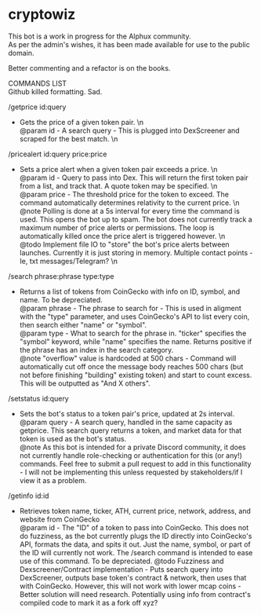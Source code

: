 # cryptowiz

This bot is a work in progress for the Alphux community.  
As per the admin's wishes, it has been made available for use to the public domain.  

Better commenting and a refactor is on the books.   

COMMANDS LIST  
Github killed formatting. Sad.  

/getprice id:query  

 * Gets the price of a given token pair. \n  
@param id - A search query - This is plugged into DexScreener and scraped for the best match. \n  

/pricealert id:query price:price  

 * Sets a price alert when a given token pair exceeds a price. \n  
@param id - Query to pass into Dex. This will return the first token pair from a list, and track that. A quote token may be specified. \n  
@param price - The threshold price for the token to exceed. The command automatically determines relativity to the current price. \n  
@note Polling is done at a 5s interval for every time the command is used. This opens the bot up to spam. The bot does not currently track a maximum number of price alerts or permissions. The loop is automatically killed once the price alert is triggered however. \n  
@todo Implement file IO to "store" the bot's price alerts between launches.  Currently it is just storing in memory. Multiple contact points - Ie, txt messages/Telegram? \n  

/search phrase:phrase type:type  

 * Returns a list of tokens from CoinGecko with info on ID, symbol, and name. To be depreciated.  
@param phrase - The phrase to search for - This is used in aligment with the "type" parameter, and uses CoinGecko's API to list every coin, then search either "name" or "symbol".  
@param type - What to search for the phrase in. "ticker" specifies the "symbol" keyword, while "name" specifies the name. Returns positive if the phrase has an index in the search category.  
@note "overflow" value is hardcoded at 500 chars - Command will automatically cut off once the message body reaches 500 chars (but not before finishing "building" existing token) and start to count excess. This will be outputted as "And X others".  

/setstatus id:query  

 * Sets the bot's status to a token pair's price, updated at 2s interval.  
@param query - A search query, handled in the same capacity as getprice. This search query returns a token, and market data for that token is used as the bot's status.  
@note As this bot is intended for a private Discord community, it does not currently handle role-checking or authentication for this (or any!) commands. Feel free to submit a pull request to add in this functionality - I will not be implementing this unless requested by stakeholders/if I view it as a problem.  

/getinfo id:id  

 * Retrieves token name, ticker, ATH, current price, network, address, and website from CoinGecko  
@param id - The "ID" of a token to pass into CoinGecko. This does not do fuzziness, as the bot currently plugs the ID directly into CoinGecko's API, formats the data, and spits it out. Just the name, symbol, or part of the ID will currently not work. The /search command is intended to ease use of this command. To be depreciated. 
@todo Fuzziness and Dexscreener/Contract implementation - Puts search query into DexScreener, outputs base token's contract & network, then uses that with CoinGecko. However, this will not work with lower mcap coins - Better solution will need research. Potentially using info from contract's compiled code to mark it as a fork off xyz?  


